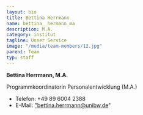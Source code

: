 ```yaml
---
layout: bio
title: Bettina Herrmann
name: bettina__hermann_ma
description: M.A.
category: institut
tagline: Unser Service
image: "/media/team-members/12.jpg"
parent: Team
typ: staff
---
```


**Bettina Herrmann, M.A.**

Programmkoordinatorin Personalentwicklung (M.A.)

- Telefon:  +49 89 6004 2388
- E-Mail:  <a href="bettina.herrmann@unibw.de">"bettina.herrmann@unibw.de"</a>
